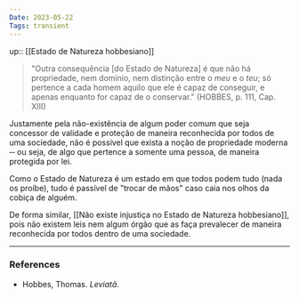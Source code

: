 ```yaml
---
Date: 2023-05-22
Tags: transient
---
```

up:: [[Estado de Natureza hobbesiano]]

> "Outra consequência [do Estado de Natureza] é que não há propriedade, nem domínio, nem distinção entre o *meu* e o *teu*; só pertence a cada homem aquilo que ele é capaz de conseguir, e apenas enquanto for capaz de o conservar." (HOBBES, p. 111, Cap. XIII)

Justamente pela não-existência de algum poder comum que seja concessor de validade e proteção de maneira reconhecida por todos de uma sociedade, não é possível que exista a noção de propriedade moderna ─ ou seja, de algo que pertence a somente uma pessoa, de maneira protegida por lei. 

Como o Estado de Natureza é um estado em que todos podem tudo (nada os proíbe), tudo é passível de "trocar de mãos" caso caia nos olhos da cobiça de alguém.

De forma similar, [[Não existe injustiça no Estado de Natureza hobbesiano]], pois não existem leis nem algum órgão que as faça prevalecer de maneira reconhecida por todos dentro de uma sociedade.


---
### References
- Hobbes, Thomas. _Leviatã_.